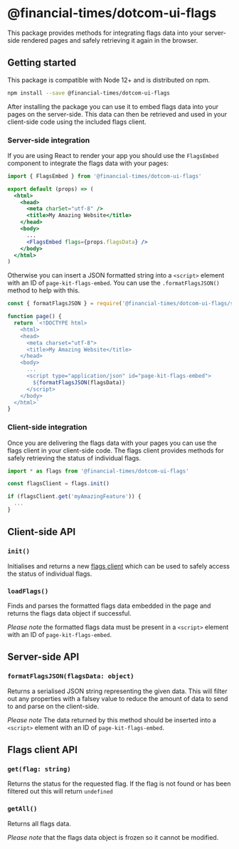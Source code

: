 # @financial-times/dotcom-ui-flags

This package provides methods for integrating flags data into your server-side rendered pages and safely retrieving it again in the browser.


## Getting started

This package is compatible with Node 12+ and is distributed on npm.

```sh
npm install --save @financial-times/dotcom-ui-flags
```

After installing the package you can use it to embed flags data into your pages on the server-side. This data can then be retrieved and used in your client-side code using the included flags client.

### Server-side integration

If you are using React to render your app you should use the `FlagsEmbed` component to integrate the flags data with your pages:

```jsx
import { FlagsEmbed } from '@financial-times/dotcom-ui-flags'

export default (props) => (
  <html>
    <head>
      <meta charSet="utf-8" />
      <title>My Amazing Website</title>
    </head>
    <body>
      ...
      <FlagsEmbed flags={props.flagsData} />
    </body>
  </html>
)
```

Otherwise you can insert a JSON formatted string into a `<script>` element with an ID of `page-kit-flags-embed`. You can use the `.formatFlagsJSON()` method to help with this.

```js
const { formatFlagsJSON } = require('@financial-times/dotcom-ui-flags/server')

function page() {
  return `<!DOCTYPE html>
    <html>
    <head>
      <meta charset="utf-8">
      <title>My Amazing Website</title>
    </head>
    <body>
      ...
      <script type="application/json" id="page-kit-flags-embed">
        ${formatFlagsJSON(flagsData)}
      </script>
    </body>
  </html>`
}
```

### Client-side integration

Once you are delivering the flags data with your pages you can use the flags client in your client-side code. The flags client provides methods for safely retrieving the status of individual flags.

```js
import * as flags from '@financial-times/dotcom-ui-flags'

const flagsClient = flags.init()

if (flagsClient.get('myAmazingFeature')) {
  ...
}
```


## Client-side API

### `init()`

Initialises and returns a new [flags client](#flags-client-api) which can be used to safely access the status of individual flags.

### `loadFlags()`

Finds and parses the formatted flags data embedded in the page and returns the flags data object if successful.

_Please note_ the formatted flags data must be present in a `<script>` element with an ID of `page-kit-flags-embed`.


## Server-side API

### `formatFlagsJSON(flagsData: object)`

Returns a serialised JSON string representing the given data. This will filter out any properties with a falsey value to reduce the amount of data to send to and parse on the client-side.

_Please note_ The data returned by this method should be inserted into a `<script>` element with an ID of `page-kit-flags-embed`.


## Flags client API

### `get(flag: string)`

Returns the status for the requested flag. If the flag is not found or has been filtered out this will return `undefined`

### `getAll()`

Returns all flags data.

_Please note_ that the flags data object is frozen so it cannot be modified.
